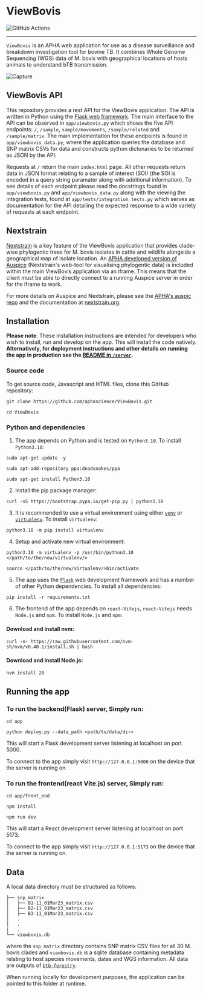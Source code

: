 # ViewBovis

![GitHub Actions](https://github.com/aphascience/ViewBovis/actions/workflows/build_and_test.yml/badge.svg)

---

`ViewBovis` is an APHA web application for use as a disease surveillance and breakdown investigation tool for bovine TB. It combines Whole Genome Sequencing (WGS) data of M. bovis with geographical locations of hosts animals to understand bTB transmission.

![Capture](https://github.com/aphascience/ViewBovis/assets/10742324/76f407b7-2351-4a43-8efe-3e02cf1bd0c0)

## ViewBovis API

This repository provides a rest API for the ViewBovis application. The API is written in Python using the [Flask web framework](https://flask.palletsprojects.com/en/3.0.x/). The main interface to the API can be observed in `app/viewbovis.py` which shows the five API endpoints: `/`, `/sample`, `sample/movements`, `/sample/related` and `/sample/matrix`. The main implementation for these endpoints is found in `app/viewbovis_data.py`, where the application queries the database and SNP matrix CSVs for data and constructs python dictonaries to be returned as JSON by the API.

Requests at `/` return the main `index.html` page. All other requests return data in JSON format relating to a sample of interest (SOI) (the SOI is encoded in a query string paramater along with additional information). To see details of each endpoint please read the docstrings found in `app/viewbovis.py` and `app/viewbovis_data.py` along with the viewing the integration tests, found at `app/tests/integration_tests.py` which serves as documentation for the API detailing the expected response to a wide variety of requests at each endpoint. 

## Nextstrain

[Nextstrain](https://nextstrain.org/) is a key feature of the ViewBovis application that provides clade-wise phylogentic trees for M. bovis isolates in cattle and wildlife alongside a geographical map of isolate location. An [APHA developed version of Auspice](https://github.com/APHA-CSU/auspice) (Nextstrain's web-tool for visualising phylogentic data) is included within the main ViewBovis application via an iframe. This means that the client must be able to directly connect to a running Auspice server in order for the iframe to work.

For more details on Auspice and Nextstrain, please see the [APHA's auspic repo](https://github.com/APHA-CSU/auspice) and the documentation at [nextstrain.org](https://nextstrain.org/).

## Installation

**Please note**: These installation instructions are intended for developers who wish to install, run and develop on the app. This will install the code natively. **Alternatively, for deployment instructions and other details on running the app in production see the [README in `/server`](https://github.com/aphascience/ViewBovis/tree/main/server).**

### Source code
To get source code, Javascript and HTML files, clone this GitHub repository:  
```
git clone https://github.com/aphascience/ViewBovis.git
```
```
cd ViewBovis
```

### Python and dependencies

1. The app depends on Python and is tested on `Python3.10`. To install `Python3.10`:

```
sudo apt-get update -y
```
```
sudo apt-add-repository ppa:deadsnakes/ppa
```
```
sudo apt-get install Python3.10
```
2. Install the pip package manager:

```
curl -sS https://bootstrap.pypa.io/get-pip.py | python3.10
```
3. It is recommended to use a virtual environment using either [`venv`](https://docs.python.org/3/library/venv.html) or [`virtualenv`](https://virtualenv.pypa.io/en/stable/installation.html). To install `virtualenv`:

```
python3.10 -m pip install virtualenv
```
4. Setup and activate new virtual environment:
```
python3.10 -m virtualenv -p /usr/bin/python3.10 </path/to/the/new/virtualenv/>
```
```
source </path/to/the/new/virtualenv/>bin/activate
```
5. The app uses the [`Flask`](https://flask.palletsprojects.com/en/2.0.x/) web development framework and has a number of other Python dependencies. To install all dependencies:
```
pip install -r requirements.txt
```
6. The frontend of the app depends on `react-Vitejs`, `react-Vitejs` needs `Node.js` and `npm`. To install `Node.js` and `npm`:
#### Download and install nvm:
```
curl -o- https://raw.githubusercontent.com/nvm-sh/nvm/v0.40.1/install.sh | bash
```

#### Download and install Node.js:
```
nvm install 20
```

## Running the app

### To run the backend(Flask) server, Simply run:

```
cd app
```
```
python deploy.py --data_path <path/to/data/dir>
```
This will start a Flask development server listening at localhost on port 5000. 

To connect to the app simply visit `http://127.0.0.1:5000` on the device that the server is running on.

### To run the frontend(react Vite.js) server, Simply run:
```
cd app/front_end
```
```
npm install
```
```
npm run dev
```
This will start a React development server listening at localhost on port 5173. 

To connect to the app simply visit `http://127.0.0.1:5173` on the device that the server is running on.
## <a name="data"></a> Data

A local data directory must be structured as follows:

```
├── snp_matrix
│   ├── B1-11_01Mar23_matrix.csv
│   ├── B2-11_01Mar23_matrix.csv
│   ├── B3-11_01Mar23_matrix.csv
│   .
|   .
|   .
└── viewbovis.db
```

where the `snp_matrix` directory contains SNP matrix CSV files for all 30 M. bovis clades and `viewbovis.db` is a sqlite database containing metadata relating to host species movements, dates and WGS information. All data are outputs of [`btb-forestry`](https://github.com/APHA-CSU/btb-forestry). 

When running locally for development purposes, the application can be pointed to this folder at runtime.
